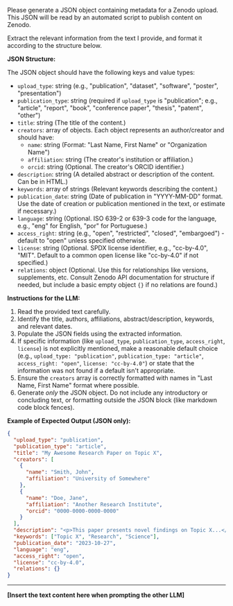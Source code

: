 Please generate a JSON object containing metadata for a Zenodo upload. This JSON will be read by an automated script to publish content on Zenodo.

Extract the relevant information from the text I provide, and format it according to the structure below.

**JSON Structure:**

The JSON object should have the following keys and value types:

*   `upload_type`: string (e.g., "publication", "dataset", "software", "poster", "presentation")
*   `publication_type`: string (required if `upload_type` is "publication"; e.g., "article", "report", "book", "conference paper", "thesis", "patent", "other")
*   `title`: string (The title of the content.)
*   `creators`: array of objects. Each object represents an author/creator and should have:
    *   `name`: string (Format: "Last Name, First Name" or "Organization Name")
    *   `affiliation`: string (The creator's institution or affiliation.)
    *   `orcid`: string (Optional. The creator's ORCID identifier.)
*   `description`: string (A detailed abstract or description of the content. Can be in HTML.)
*   `keywords`: array of strings (Relevant keywords describing the content.)
*   `publication_date`: string (Date of publication in "YYYY-MM-DD" format. Use the date of creation or publication mentioned in the text, or estimate if necessary.)
*   `language`: string (Optional. ISO 639-2 or 639-3 code for the language, e.g., "eng" for English, "por" for Portuguese.)
*   `access_right`: string (e.g., "open", "restricted", "closed", "embargoed") - default to "open" unless specified otherwise.
*   `license`: string (Optional. SPDX license identifier, e.g., "cc-by-4.0", "MIT". Default to a common open license like "cc-by-4.0" if not specified.)
*   `relations`: object (Optional. Use this for relationships like versions, supplements, etc. Consult Zenodo API documentation for structure if needed, but include a basic empty object `{}` if no relations are found.)

**Instructions for the LLM:**

1.  Read the provided text carefully.
2.  Identify the title, authors, affiliations, abstract/description, keywords, and relevant dates.
3.  Populate the JSON fields using the extracted information.
4.  If specific information (like `upload_type`, `publication_type`, `access_right`, `license`) is not explicitly mentioned, make a reasonable default choice (e.g., `upload_type: "publication"`, `publication_type: "article"`, `access_right: "open"`, `license: "cc-by-4.0"`) or state that the information was not found if a default isn't appropriate.
5.  Ensure the `creators` array is correctly formatted with names in "Last Name, First Name" format where possible.
6.  Generate *only* the JSON object. Do not include any introductory or concluding text, or formatting outside the JSON block (like markdown code block fences).

**Example of Expected Output (JSON only):**

```json
{
  "upload_type": "publication",
  "publication_type": "article",
  "title": "My Awesome Research Paper on Topic X",
  "creators": [
    {
      "name": "Smith, John",
      "affiliation": "University of Somewhere"
    },
    {
      "name": "Doe, Jane",
      "affiliation": "Another Research Institute",
      "orcid": "0000-0000-0000-0000"
    }
  ],
  "description": "<p>This paper presents novel findings on Topic X...</p>",
  "keywords": ["Topic X", "Research", "Science"],
  "publication_date": "2023-10-27",
  "language": "eng",
  "access_right": "open",
  "license": "cc-by-4.0",
  "relations": {}
}
```

---
**[Insert the text content here when prompting the other LLM]**